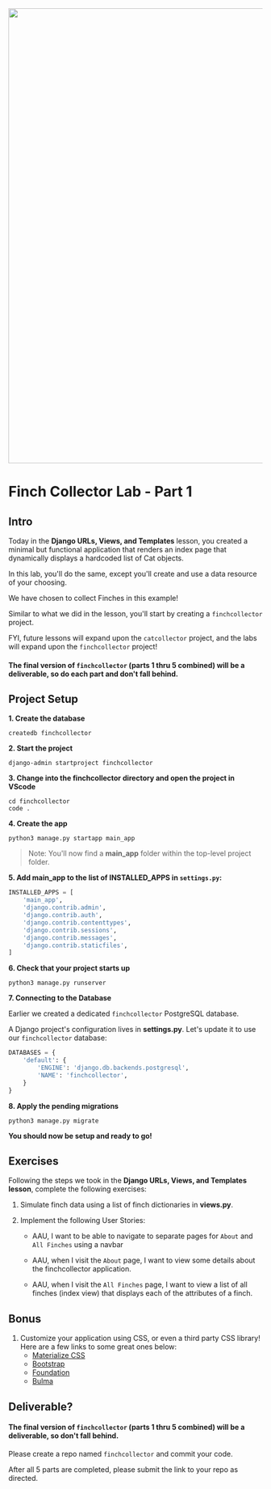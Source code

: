<img src="https://images.unsplash.com/photo-1600981806713-d141a32a4f7b" width="900">

# Finch Collector Lab - Part 1

## Intro

Today in the **Django URLs, Views, and Templates** lesson, you created a minimal but functional application that renders an index page that dynamically displays a hardcoded list of Cat objects.

In this lab, you'll do the same, except you'll create and use a data resource of your choosing.

We have chosen to collect Finches in this example!

Similar to what we did in the lesson, you'll start by creating a `finchcollector` project.

FYI, future lessons will expand upon the `catcollector` project, and the labs will expand upon the `finchcollector` project!

#### The final version of `finchcollector` (parts 1 thru 5 combined) will be a deliverable, so do each part and don't fall behind.

## Project Setup

**1. Create the database**
```
createdb finchcollector
```

**2. Start the project**
```
django-admin startproject finchcollector
```

**3. Change into the finchcollector directory and open the project in VScode**
```
cd finchcollector
code .
```

**4. Create the app**
```
python3 manage.py startapp main_app
```
> Note: You'll now find a **main_app** folder within the top-level project folder.

**5. Add main_app to the list of INSTALLED_APPS in `settings.py`:**
```python
INSTALLED_APPS = [
	'main_app',
	'django.contrib.admin',
	'django.contrib.auth',
	'django.contrib.contenttypes',
	'django.contrib.sessions',
	'django.contrib.messages',
	'django.contrib.staticfiles',
]
```

**6. Check that your project starts up**
```
python3 manage.py runserver
```

**7. Connecting to the Database**

Earlier we created a dedicated `finchcollector` PostgreSQL database.

A Django project's configuration lives in **settings.py**. Let's update it to use our `finchcollector` database:

```python
DATABASES = {
    'default': {
        'ENGINE': 'django.db.backends.postgresql',
        'NAME': 'finchcollector',
    }
}
```

**8. Apply the pending migrations**
```
python3 manage.py migrate
```

**You should now be setup and ready to go!**

## Exercises

Following the steps we took in the **Django URLs, Views, and Templates lesson**, complete the following exercises:

1. Simulate finch data using a list of finch dictionaries in **views.py**.

2. Implement the following User Stories:
	- AAU, I want to be able to navigate to separate pages for `About` and `All Finches` using a navbar
	
	- AAU, when I visit the `About` page, I want to view some details about the finchcollector application.

	- AAU, when I visit the `All Finches` page, I want to view a list of all finches (index view) that displays each of the attributes of a finch.

## Bonus

1. Customize your application using CSS, or even a third party CSS library! Here are a few links to some great ones below:
	- [Materialize CSS](https://materializecss.com/getting-started.html)
	- [Bootstrap](https://getbootstrap.com/docs/5.1/getting-started/introduction/)
	- [Foundation](https://get.foundation/sites/docs/installation.html)
	- [Bulma](https://bulma.io/documentation/overview/start/)


## Deliverable?

#### The final version of `finchcollector` (parts 1 thru 5 combined) will be a deliverable, so don't fall behind.

Please create a repo named `finchcollector` and commit your code.

After all 5 parts are completed, please submit the link to your repo as directed.